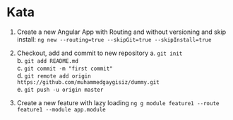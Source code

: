 # Kata

1. Create a new Angular App with Routing and without versioning and skip install: 
`ng new --routing=true --skipGit=true --skipInstall=true`

2. Checkout, add and commit to new repository
  a. `git init`  
  b. `git add README.md`  
  c. `git commit -m "first commit"`  
  d. `git remote add origin https://github.com/muhammedgaygisiz/dummy.git`  
  e. `git push -u origin master`  
                
3. Create a new feature with lazy loading
`ng g module feature1 --route feature1 --module app.module`
